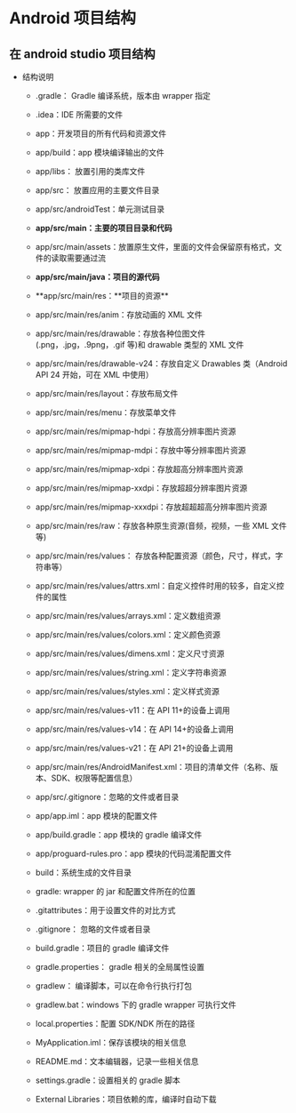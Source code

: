 # Android 项目结构

## 在 android studio 项目结构

- 结构说明

  - .gradle： Gradle 编译系统，版本由 wrapper 指定
  - .idea：IDE 所需要的文件
  - app：开发项目的所有代码和资源文件
  - app/build：app 模块编译输出的文件
  - app/libs： 放置引用的类库文件
  - app/src： 放置应用的主要文件目录
  - app/src/androidTest：单元测试目录

  - **app/src/main：主要的项目目录和代码**

  - app/src/main/assets：放置原生文件，里面的文件会保留原有格式，文件的读取需要通过流

  - **app/src/main/java：项目的源代码**

  - **app/src/main/res：**项目的资源\*\*

  - app/src/main/res/anim：存放动画的 XML 文件
  - app/src/main/res/drawable：存放各种位图文件(.png，.jpg，.9png，.gif 等)和 drawable 类型的 XML 文件
  - app/src/main/res/drawable-v24：存放自定义 Drawables 类（Android API 24 开始，可在 XML 中使用）
  - app/src/main/res/layout：存放布局文件
  - app/src/main/res/menu：存放菜单文件
  - app/src/main/res/mipmap-hdpi：存放高分辨率图片资源
  - app/src/main/res/mipmap-mdpi：存放中等分辨率图片资源
  - app/src/main/res/mipmap-xdpi：存放超高分辨率图片资源
  - app/src/main/res/mipmap-xxdpi：存放超超分辨率图片资源
  - app/src/main/res/mipmap-xxxdpi：存放超超超高分辨率图片资源
  - app/src/main/res/raw：存放各种原生资源(音频，视频，一些 XML 文件等)
  - app/src/main/res/values： 存放各种配置资源（颜色，尺寸，样式，字符串等）
  - app/src/main/res/values/attrs.xml：自定义控件时用的较多，自定义控件的属性
  - app/src/main/res/values/arrays.xml：定义数组资源
  - app/src/main/res/values/colors.xml：定义颜色资源
  - app/src/main/res/values/dimens.xml：定义尺寸资源
  - app/src/main/res/values/string.xml：定义字符串资源
  - app/src/main/res/values/styles.xml：定义样式资源
  - app/src/main/res/values-v11：在 API 11+的设备上调用
  - app/src/main/res/values-v14：在 API 14+的设备上调用
  - app/src/main/res/values-v21：在 API 21+的设备上调用
  - app/src/main/res/AndroidManifest.xml：项目的清单文件（名称、版本、SDK、权限等配置信息）
  - app/src/.gitignore：忽略的文件或者目录
  - app/app.iml：app 模块的配置文件
  - app/build.gradle：app 模块的 gradle 编译文件
  - app/proguard-rules.pro：app 模块的代码混淆配置文件
  - build：系统生成的文件目录

  - gradle: wrapper 的 jar 和配置文件所在的位置
  - .gitattributes：用于设置文件的对比方式
  - .gitignore： 忽略的文件或者目录
  - build.gradle：项目的 gradle 编译文件
  - gradle.properties： gradle 相关的全局属性设置
  - gradlew： 编译脚本，可以在命令行执行打包
  - gradlew.bat：windows 下的 gradle wrapper 可执行文件
  - local.properties：配置 SDK/NDK 所在的路径
  - MyApplication.iml：保存该模块的相关信息
  - README.md：文本编辑器，记录一些相关信息
  - settings.gradle：设置相关的 gradle 脚本
  - External Libraries：项目依赖的库，编译时自动下载
